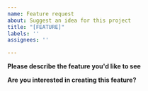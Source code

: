 ```yaml
---
name: Feature request
about: Suggest an idea for this project
title: "[FEATURE]"
labels: ''
assignees: ''

---
```


**Please describe the feature you'd like to see**


**Are you interested in creating this feature?**

